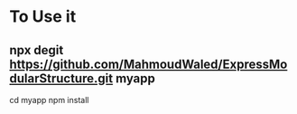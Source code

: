 # To Use it

## npx degit https://github.com/MahmoudWaled/ExpressModularStructure.git myapp

cd myapp
npm install 
